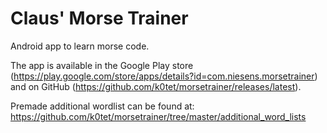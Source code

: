 Claus' Morse Trainer
====================
Android app to learn morse code.

The app is available in the Google Play store (https://play.google.com/store/apps/details?id=com.niesens.morsetrainer) 
and on GitHub (https://github.com/k0tet/morsetrainer/releases/latest).

Premade additional wordlist can be found at: https://github.com/k0tet/morsetrainer/tree/master/additional_word_lists